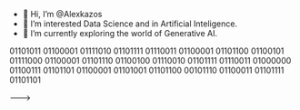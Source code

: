 - 👋 Hi, I’m @Alexkazos
- 👀 I’m interested Data Science and in Artificial Inteligence.
- 🌱 I’m currently exploring the world of Generative AI.
 <!---
- 🧑🏻‍💻 My Go-to languages are Python, R, and Dart, but I also know some Html, Css and Javascript.
--->
<!---
- 📫 How to reach me --> 01101011 01100001 01111010 01101111 01110011 01100001 01101100 01100101 01111000 01100001 01101110 01100100 01110010 01101111 01110011 01000000 01100111 01101101 01100001 01101001 01101100 00101110 01100011 01101111 01101101
--->

<!---
Alexkazos/Alexkazos is a ✨ special ✨ repository because its `README.md` (this file) appears on your GitHub profile.
You can click the Preview link to take a look at your changes.
--->
